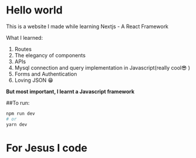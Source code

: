 # Hello world
This is a website I made while learning Nextjs - A React Framework

What I learned:
1. Routes
2. The elegancy of components
3. APIs
4. Mysql connection and query implementation in Javascript(really cool😎 )
5. Forms and Authentication
6. Loving JSON 😁

**But most important, I learnt a Javascript framework**

##To run:

```bash
npm run dev
# or
yarn dev
```

# For Jesus I code
